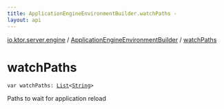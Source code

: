 ```yaml
---
title: ApplicationEngineEnvironmentBuilder.watchPaths - 
layout: api
---
```


<div class='api-docs-breadcrumbs'><a href="../index.html">io.ktor.server.engine</a> / <a href="index.html">ApplicationEngineEnvironmentBuilder</a> / <a href="./watch-paths.html">watchPaths</a></div>

# watchPaths

<div class="signature"><code><span class="keyword">var </span><span class="identifier">watchPaths</span><span class="symbol">: </span><a href="https://kotlinlang.org/api/latest/jvm/stdlib/kotlin.collections/-list/index.html"><span class="identifier">List</span></a><span class="symbol">&lt;</span><a href="https://kotlinlang.org/api/latest/jvm/stdlib/kotlin/-string/index.html"><span class="identifier">String</span></a><span class="symbol">&gt;</span></code></div>

Paths to wait for application reload

